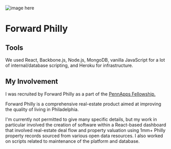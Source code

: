![image here](/img/work/fwd.png)

# Forward Philly

## Tools

We used React, Backbone.js, Node.js, MongoDB, vanilla JavaScript for a lot of internal/database scripting, and Heroku for infrastructure.

## My Involvement

I was recruited by Forward Philly as a part of the [PennApps Fellowship.](http://pennappsfellows.com)

Forward Philly is a comprehensive real-estate product aimed at improving the quality of living in Philadelphia.

I'm currently not permitted to give many specific details, but my work in particular involved the creation of software within a React-based dashboard that involved real-estate deal flow and property valuation using 1mm+ Philly property records sourced from various open data resources. I also worked on scripts related to maintenance of the platform and database.
